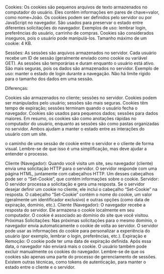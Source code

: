 
Cookies:
Os cookies são pequenos arquivos de texto armazenados no computador do usuário.
Eles contêm informações em pares de chave=valor, como nome=João.
Os cookies podem ser definidos pelo servidor ou por JavaScript no navegador.
São usados para preservar o estado entre diferentes solicitações do navegador.
Exemplos de uso: lembrar login, preferências do usuário, carrinho de compras.
Cookies são considerados inseguros, pois o usuário pode manipulá-los.
Tamanho máximo de um cookie: 4 KB.

Sessões:
As sessões são arquivos armazenados no servidor.
Cada usuário recebe um ID de sessão (geralmente enviado como cookie ou variável GET).
As sessões são temporárias e duram enquanto o usuário está ativo.
São mais seguras, pois os dados são armazenados no servidor.
Exemplo de uso: manter o estado de login durante a navegação.
Não há limite rígido para o tamanho dos dados em uma sessão.


Diferenças:

Cookies são armazenados no cliente; sessões no servidor.
Cookies podem ser manipulados pelo usuário; sessões são mais seguras.
Cookies têm tempo de expiração; sessões terminam quando o usuário fecha o navegador.
Cookies são usados para pequenos dados; sessões para dados maiores.
Em resumo, os cookies são como anotações rápidas no computador do usuário, enquanto as sessões são como pastas organizadas no servidor. Ambos ajudam a manter o estado entre as interações do usuário com um site.









o caminho de uma sessão de cookie entre o servidor e o cliente de forma visual. Lembre-se de que isso é uma simplificação, mas deve ajudar a entender o processo.

Cliente (Navegador):
Quando você visita um site, seu navegador (cliente) envia uma solicitação HTTP para o servidor.
O servidor responde com uma página HTML, juntamente com cabeçalhos HTTP.
Um desses cabeçalhos pode ser o “Set-Cookie”, que contém informações sobre o cookie.
Servidor:
O servidor processa a solicitação e gera uma resposta.
Se o servidor desejar definir um cookie no cliente, ele inclui o cabeçalho “Set-Cookie” na resposta.
O cabeçalho “Set-Cookie” contém o nome do cookie, um valor (geralmente um identificador exclusivo) e outras opções (como data de expiração, domínio, etc.).
Cliente (Navegador):
O navegador recebe a resposta do servidor.
Ele armazena o cookie localmente em seu computador.
O cookie é associado ao domínio do site que você visitou.
Próximas Solicitações:
Nas próximas solicitações para o mesmo domínio, o navegador envia automaticamente o cookie de volta ao servidor.
O servidor pode usar as informações do cookie para personalizar a experiência do usuário (por exemplo, lembrar o login, preferências, etc.).
Expiração e Remoção:
O cookie pode ter uma data de expiração definida. Após essa data, o navegador não enviará mais o cookie.
O usuário também pode excluir manualmente os cookies do navegador.
Lembre-se de que os cookies são apenas uma parte do processo de gerenciamento de sessões. Existem outras técnicas, como tokens de autenticação, para manter o estado entre o cliente e o servidor.